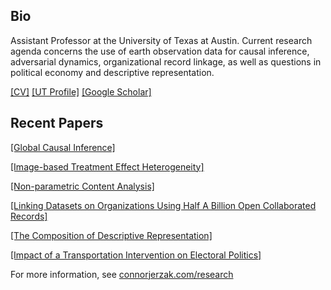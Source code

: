 <!--
**cjerzak/cjerzak** is a ✨ _special_ ✨ repository because its `README.md` (this file) appears on your GitHub profile.
-->

## Bio
Assistant Professor at the University of Texas at Austin. Current research agenda concerns the use of earth observation data for causal inference, adversarial dynamics, organizational record linkage, as well as questions in political economy and descriptive representation. 

[[CV]](https://connorjerzak.com/bio-cv/) [[UT Profile]](https://scholar.google.com/citations?user=8mpaH74AAAAJ&hl=en) [[Google Scholar]](https://scholar.google.com/citations?user=8mpaH74AAAAJ&hl=en)

## Recent Papers 
[[Global Causal Inference]](https://arxiv.org/pdf/2301.12985.pdf)

[[Image-based Treatment Effect Heterogeneity]](https://arxiv.org/pdf/2206.06417.pdf)

[[Non-parametric Content Analysis]](https://www.cambridge.org/core/journals/political-analysis/article/abs/an-improved-method-of-automated-nonparametric-content-analysis-for-social-science/D3C7441B17313F6E33A7BF2E781B5086)

[[Linking Datasets on Organizations Using Half A Billion Open Collaborated Records]](https://arxiv.org/abs/2302.02533)

[[The Composition of Descriptive Representation]](https://osf.io/preprints/socarxiv/9hqnp)

[[Impact of a Transportation Intervention on Electoral Politics]](https://connorjerzak.com/wp-content/uploads/2022/12/PoliticalEffects_EZPass.pdf)

For more information, see [connorjerzak.com/research](https://connorjerzak.com/research/)
